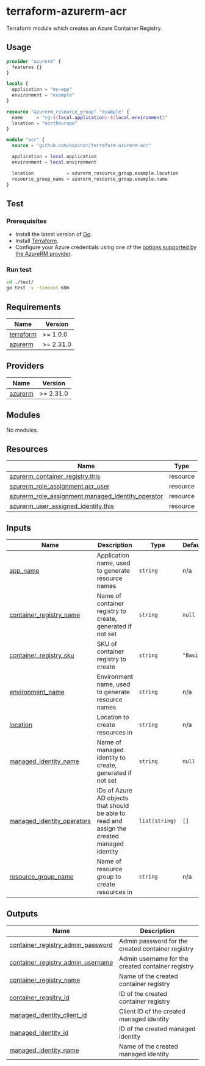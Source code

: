 # terraform-azurerm-acr

Terraform module which creates an Azure Container Registry.

## Usage

```terraform
provider "azurerm" {
  features {}
}

locals {
  application = "my-app"
  environment = "example"
}

resource "azurerm_resource_group" "example" {
  name     = "rg-${local.application}-${local.environment}"
  location = "northeurope"
}

module "acr" {
  source = "github.com/equinor/terraform-azurerm-acr"

  application = local.application
  environment = local.environment

  location            = azurerm_resource_group.example.location
  resource_group_name = azurerm_resource_group.example.name
}
```

## Test

### Prerequisites

- Install the latest version of [Go](https://go.dev/dl/).
- Install [Terraform](https://www.terraform.io/downloads).
- Configure your Azure credentials using one of the [options supported by the AzureRM provider](https://registry.terraform.io/providers/hashicorp/azurerm/latest/docs#authenticating-to-azure).

### Run test

```bash
cd ./test/
go test -v -timeout 60m
```

<!-- BEGIN_TF_DOCS -->
## Requirements

| Name | Version |
|------|---------|
| <a name="requirement_terraform"></a> [terraform](#requirement\_terraform) | >= 1.0.0 |
| <a name="requirement_azurerm"></a> [azurerm](#requirement\_azurerm) | >= 2.31.0 |

## Providers

| Name | Version |
|------|---------|
| <a name="provider_azurerm"></a> [azurerm](#provider\_azurerm) | >= 2.31.0 |

## Modules

No modules.

## Resources

| Name | Type |
|------|------|
| [azurerm_container_registry.this](https://registry.terraform.io/providers/hashicorp/azurerm/latest/docs/resources/container_registry) | resource |
| [azurerm_role_assignment.acr_user](https://registry.terraform.io/providers/hashicorp/azurerm/latest/docs/resources/role_assignment) | resource |
| [azurerm_role_assignment.managed_identity_operator](https://registry.terraform.io/providers/hashicorp/azurerm/latest/docs/resources/role_assignment) | resource |
| [azurerm_user_assigned_identity.this](https://registry.terraform.io/providers/hashicorp/azurerm/latest/docs/resources/user_assigned_identity) | resource |

## Inputs

| Name | Description | Type | Default | Required |
|------|-------------|------|---------|:--------:|
| <a name="input_app_name"></a> [app\_name](#input\_app\_name) | Application name, used to generate resource names | `string` | n/a | yes |
| <a name="input_container_registry_name"></a> [container\_registry\_name](#input\_container\_registry\_name) | Name of container registry to create, generated if not set | `string` | `null` | no |
| <a name="input_container_registry_sku"></a> [container\_registry\_sku](#input\_container\_registry\_sku) | SKU of container registry to create | `string` | `"Basic"` | no |
| <a name="input_environment_name"></a> [environment\_name](#input\_environment\_name) | Environment name, used to generate resource names | `string` | n/a | yes |
| <a name="input_location"></a> [location](#input\_location) | Location to create resources in | `string` | n/a | yes |
| <a name="input_managed_identity_name"></a> [managed\_identity\_name](#input\_managed\_identity\_name) | Name of managed identity to create, generated if not set | `string` | `null` | no |
| <a name="input_managed_identity_operators"></a> [managed\_identity\_operators](#input\_managed\_identity\_operators) | IDs of Azure AD objects that should be able to read and assign the created managed identity | `list(string)` | `[]` | no |
| <a name="input_resource_group_name"></a> [resource\_group\_name](#input\_resource\_group\_name) | Name of resource group to create resources in | `string` | n/a | yes |

## Outputs

| Name | Description |
|------|-------------|
| <a name="output_container_registry_admin_password"></a> [container\_registry\_admin\_password](#output\_container\_registry\_admin\_password) | Admin password for the created container registry |
| <a name="output_container_registry_admin_username"></a> [container\_registry\_admin\_username](#output\_container\_registry\_admin\_username) | Admin username for the created container registry |
| <a name="output_container_registry_name"></a> [container\_registry\_name](#output\_container\_registry\_name) | Name of the created container registry |
| <a name="output_container_regsitry_id"></a> [container\_regsitry\_id](#output\_container\_regsitry\_id) | ID of the created container registry |
| <a name="output_managed_identity_client_id"></a> [managed\_identity\_client\_id](#output\_managed\_identity\_client\_id) | Client ID of the created managed identity |
| <a name="output_managed_identity_id"></a> [managed\_identity\_id](#output\_managed\_identity\_id) | ID of the created managed identity |
| <a name="output_managed_identity_name"></a> [managed\_identity\_name](#output\_managed\_identity\_name) | Name of the created managed identity |
<!-- END_TF_DOCS -->